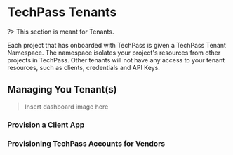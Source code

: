 # TechPass Tenants
?> This section is meant for Tenants.

Each project that has onboarded with TechPass is given a TechPass Tenant Namespace. The namespace isolates your project's resources from other projects in TechPass. Other tenants will not have any access to your tenant resources, such as clients, credentials and API Keys.

## Managing You Tenant(s)
> Insert dashboard image here

### Provision a Client App

### Provisioning TechPass Accounts for Vendors
